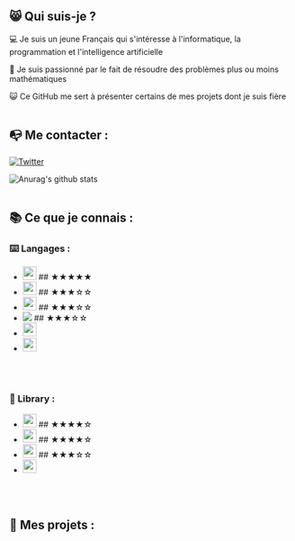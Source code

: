 
## 😸 Qui suis-je ?

💻 Je suis un jeune Français qui s'intéresse à l'informatique, la programmation et l'intelligence artificielle 

🔎 Je suis passionné par le fait de résoudre des problèmes plus ou moins mathématiques 

😺 Ce GitHub me sert à présenter certains de mes projets dont je suis fière 
<br><br>

## 📭 Me contacter :

[![Twitter](https://en.wikipedia.org/wiki/Twitter#/media/File:Twitter_Logo_as_of_2021.svg)](https://twitter.com/Chlouis_py)

![Anurag's github stats](https://github-readme-stats.vercel.app/api?username=chlouispy&hide=issues&show_icons=true)
<br><br>

## 📚 Ce que je connais :

### ⌨️ Langages :

 - <img src="https://upload.wikimedia.org/wikipedia/commons/c/c3/Python-logo-notext.svg" width=24px> ## ★★★★★
 - <img src="https://upload.wikimedia.org/wikipedia/commons/thumb/9/99/Unofficial_JavaScript_logo_2.svg/1024px-Unofficial_JavaScript_logo_2.svg.png" width=24px> ## ★★★☆☆
 - <img src="https://upload.wikimedia.org/wikipedia/commons/thumb/0/05/Go_Logo_Blue.svg/1920px-Go_Logo_Blue.svg.png" height=24px> ## ★★★☆☆
 - <img src="https://www.britefish.net/wp-content/uploads/2019/07/logo-c-1.png" heigth=24px> ## ★★★☆☆
 - <img src="https://upload.wikimedia.org/wikipedia/commons/6/61/HTML5_logo_and_wordmark.svg" height=24px>
 - <img src="https://upload.wikimedia.org/wikipedia/commons/d/d5/CSS3_logo_and_wordmark.svg" height=24px>
<br><br>

### 📖 Library :

 - <img src="https://upload.wikimedia.org/wikipedia/commons/a/ae/Keras_logo.svg" height=24px> ## ★★★★☆
 - <img src="https://user-images.githubusercontent.com/50221806/86498201-a8bd8680-bd39-11ea-9d08-66b610a8dc01.png" height=24px> ## ★★★★☆
 - <img src="https://upload.wikimedia.org/wikipedia/commons/2/2d/Tensorflow_logo.svg" height=24px> ## ★★★☆☆
 - <img src="https://pytorch.org/assets/images/pytorch-logo.png" height=24px>
<br><br>

## 📂 Mes projets :
